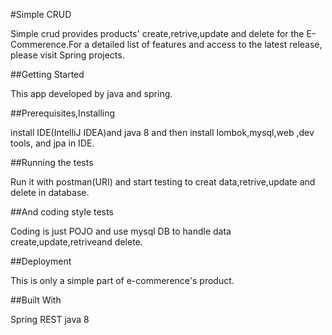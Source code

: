 #Simple CRUD

Simple crud provides products' create,retrive,update and delete for the E-Commerence.For a detailed list of features and access to the latest release, please visit Spring projects.


##Getting Started 

This app developed by java and spring.


##Prerequisites,Installing

install IDE(IntelliJ IDEA)and java 8 and then install lombok,mysql,web ,dev tools, and jpa in IDE.


##Running the tests

Run it with postman(URI) and start testing to creat data,retrive,update and delete in database.


##And coding style tests

Coding is just POJO and use mysql DB to handle data create,update,retriveand delete.


##Deployment

This is only a simple part of e-commerence's product.


##Built With

Spring REST
java 8
